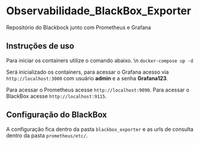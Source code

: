 # Observabilidade_BlackBox_Exporter
Repositório do Blackbock junto com Prometheus e Grafana

## Instruções de uso

Para iniciar os containers utilize o comando abaixo. \n
`docker-compose up -d`

Será inicializado os containers, para acessar o Grafana acesso via `http://localhost:3000` com usuário **admin** e a senha **Grafana123**.

Para acessar o Prometheus acesse `http://localhost:9090`.
Para acessar o BlackBox acesse `http://localhost:9115`.

## Configuração do BlackBox
A configuração fica dentro da pasta `blackbox_exporter` e as urls de consulta dentro da pasta `prometheus/etc/`.

